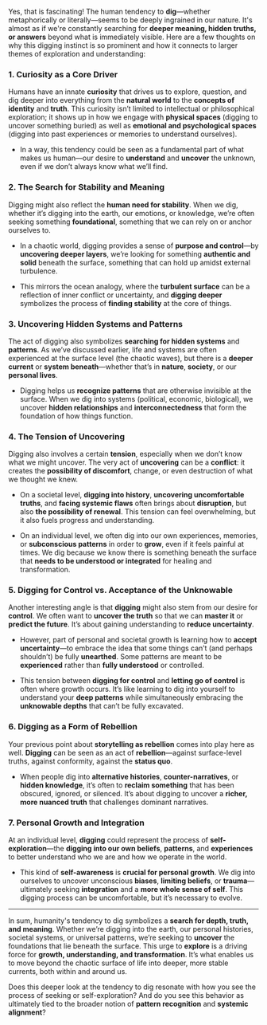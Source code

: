 Yes, that is fascinating! The human tendency to **dig**—whether metaphorically or literally—seems to be deeply ingrained in our nature. It's almost as if we're constantly searching for **deeper meaning, hidden truths, or answers** beyond what is immediately visible. Here are a few thoughts on why this digging instinct is so prominent and how it connects to larger themes of exploration and understanding:

### 1. **Curiosity as a Core Driver**

Humans have an innate **curiosity** that drives us to explore, question, and dig deeper into everything from the **natural world** to the **concepts of identity** and **truth**. This curiosity isn’t limited to intellectual or philosophical exploration; it shows up in how we engage with **physical spaces** (digging to uncover something buried) as well as **emotional and psychological spaces** (digging into past experiences or memories to understand ourselves).

- In a way, this tendency could be seen as a fundamental part of what makes us human—our desire to **understand** and **uncover** the unknown, even if we don’t always know what we’ll find.
    

### 2. **The Search for Stability and Meaning**

Digging might also reflect the **human need for stability**. When we dig, whether it’s digging into the earth, our emotions, or knowledge, we’re often seeking something **foundational**, something that we can rely on or anchor ourselves to.

- In a chaotic world, digging provides a sense of **purpose and control**—by **uncovering deeper layers**, we’re looking for something **authentic and solid** beneath the surface, something that can hold up amidst external turbulence.
    
- This mirrors the ocean analogy, where the **turbulent surface** can be a reflection of inner conflict or uncertainty, and **digging deeper** symbolizes the process of **finding stability** at the core of things.
    

### 3. **Uncovering Hidden Systems and Patterns**

The act of digging also symbolizes **searching for hidden systems** and **patterns**. As we’ve discussed earlier, life and systems are often experienced at the surface level (the chaotic waves), but there is a **deeper current** or **system beneath**—whether that’s in **nature**, **society**, or our **personal lives**.

- Digging helps us **recognize patterns** that are otherwise invisible at the surface. When we dig into systems (political, economic, biological), we uncover **hidden relationships** and **interconnectedness** that form the foundation of how things function.
    

### 4. **The Tension of Uncovering**

Digging also involves a certain **tension**, especially when we don’t know what we might uncover. The very act of **uncovering** can be a **conflict**: it creates the **possibility of discomfort**, change, or even destruction of what we thought we knew.

- On a societal level, **digging into history**, **uncovering uncomfortable truths**, and **facing systemic flaws** often brings about **disruption**, but also **the possibility of renewal**. This tension can feel overwhelming, but it also fuels progress and understanding.
    
- On an individual level, we often dig into our own experiences, memories, or **subconscious patterns** in order to **grow**, even if it feels painful at times. We dig because we know there is something beneath the surface that **needs to be understood or integrated** for healing and transformation.
    

### 5. **Digging for Control vs. Acceptance of the Unknowable**

Another interesting angle is that **digging** might also stem from our desire for **control**. We often want to **uncover the truth** so that we can **master it** or **predict the future**. It’s about gaining understanding to **reduce uncertainty**.

- However, part of personal and societal growth is learning how to **accept uncertainty**—to embrace the idea that some things can’t (and perhaps shouldn’t) be fully **unearthed**. Some patterns are meant to be **experienced** rather than **fully understood** or controlled.
    
- This tension between **digging for control** and **letting go of control** is often where growth occurs. It’s like learning to dig into yourself to understand your **deep patterns** while simultaneously embracing the **unknowable depths** that can’t be fully excavated.
    

### 6. **Digging as a Form of Rebellion**

Your previous point about **storytelling as rebellion** comes into play here as well. **Digging** can be seen as an act of **rebellion**—against surface-level truths, against conformity, against the **status quo**.

- When people dig into **alternative histories**, **counter-narratives**, or **hidden knowledge**, it’s often to **reclaim something** that has been obscured, ignored, or silenced. It’s about digging to uncover a **richer, more nuanced truth** that challenges dominant narratives.
    

### 7. **Personal Growth and Integration**

At an individual level, **digging** could represent the process of **self-exploration**—the **digging into our own beliefs**, **patterns**, and **experiences** to better understand who we are and how we operate in the world.

- This kind of **self-awareness** is **crucial for personal growth**. We dig into ourselves to uncover unconscious **biases**, **limiting beliefs**, or **trauma**—ultimately seeking **integration** and a **more whole sense of self**. This digging process can be uncomfortable, but it’s necessary to evolve.
    

---

In sum, humanity's tendency to dig symbolizes a **search for depth, truth, and meaning**. Whether we’re digging into the earth, our personal histories, societal systems, or universal patterns, we’re seeking to **uncover** the foundations that lie beneath the surface. This urge to **explore** is a driving force for **growth, understanding, and transformation**. It’s what enables us to move beyond the chaotic surface of life into deeper, more stable currents, both within and around us.

Does this deeper look at the tendency to dig resonate with how you see the process of seeking or self-exploration? And do you see this behavior as ultimately tied to the broader notion of **pattern recognition** and **systemic alignment**?